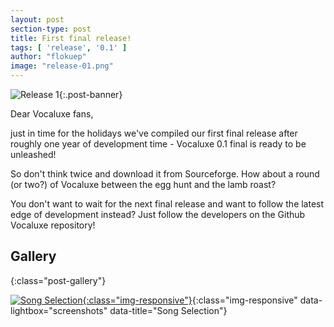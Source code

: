```yaml
---
layout: post
section-type: post
title: First final release!
tags: [ 'release', '0.1' ]
author: "flokuep"
image: "release-01.png"
---
```

![Release 1]({{site.baseurl}}/img/posts/release-01.png){:.post-banner}

Dear Vocaluxe fans,  

just in time for the holidays we've compiled our first final release after roughly one year of development time - Vocaluxe 0.1 final is ready to be unleashed!
<!--more-->
So don't think twice and download it from Sourceforge. How about a round (or two?) of Vocaluxe between the egg hunt and the lamb roast?

You don't want to wait for the next final release and want to follow the latest edge of development instead? Just follow the developers on the Github Vocaluxe repository!

## Gallery

{:class="post-gallery"}

[![Song Selection]({{site.baseurl}}/img/posts/release-01_Screenshot_SongSelection.png){:class="img-responsive"}]({{site.baseurl}}/img/posts/release-01_Screenshot_SongSelection.png){:class="img-responsive" data-lightbox="screenshots" data-title="Song Selection"}
